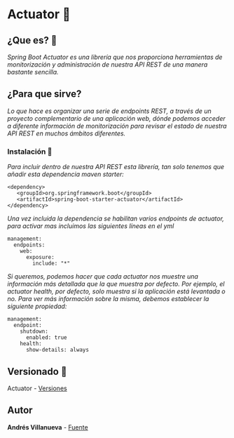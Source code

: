 # Actuator 🚀


## ¿Que es? 📖

_Spring Boot Actuator es una librería que nos proporciona herramientas de monitorización y administración de nuestra API REST de una manera bastante sencilla._

## ¿Para que sirve?

_Lo que hace es organizar una serie de endpoints REST, a través de un proyecto complementario de una aplicación web, dónde podemos acceder a diferente información de monitorización para revisar el estado de nuestra API REST en muchos ámbitos diferentes._

### Instalación 🔧

_Para incluir dentro de nuestra API REST esta librería, tan solo tenemos que añadir esta dependencia maven starter:_
```
<dependency>
   <groupId>org.springframework.boot</groupId>
   <artifactId>spring-boot-starter-actuator</artifactId>
</dependency>
```
_Una vez incluida la dependencia se habilitan varios endpoints de actuator, para activar mas incluimos las siguientes líneas en el yml_
```
management:  
  endpoints:
    web:
      exposure:
        include: "*"
```

_Si queremos, podemos hacer que cada actuator nos muestre una información más detallada que la que muestra por defecto._
_Por ejemplo, el actuator health, por defecto, solo muestra si la aplicación está levantada o no. Para ver más información sobre la misma, debemos establecer la siguiente propiedad:_
```
management:
  endpoint:
    shutdown:
      enabled: true
    health:
      show-details: always
```
## Versionado 📌
Actuator - [Versiones](https://mvnrepository.com/artifact/org.springframework.boot/spring-boot-starter-actuator)
## Autor
**Andrés Villanueva** - [Fuente](https://openwebinars.net/blog/como-anadir-spring-boot-actuator-tu-proyecto/)
